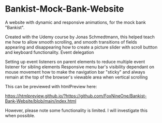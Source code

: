 # Bankist-Mock-Bank-Website
A website with dynamic and responsive animations, for the mock bank "Bankist".

Created with the Udemy course by Jonas Schmedtmann, this helped teach me 
how to allow smooth scrolling, and smooth transitions of fields appearing and disappearing
how to create a picture slider with scroll buttton and keyboard functionality.
Event delegation

Setting up event listeners on parent elements to reduce multiple event listener for sibling elements
Responsive menu bar's visibility dependant on mouse movement
how to make the navigation bar "sticky" and always remain at the top of the browser's viewable area when vertical scrolling


This can be previewed with htmlPreview here:

https://htmlpreview.github.io/?https://github.com/FoxNineOne/Bankist-Bank-Website/blob/main/index.html

However, please note some functionality is limited. I will investigate this when possible.
